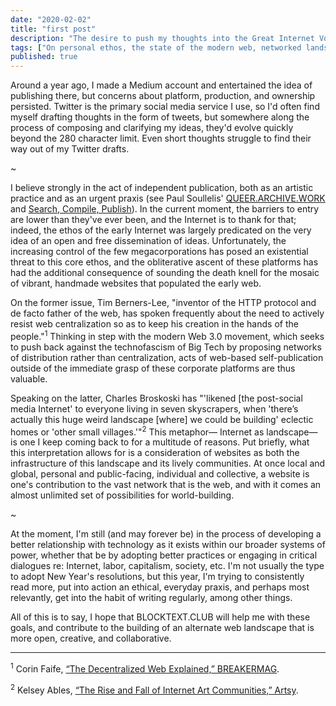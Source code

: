 ```yaml
---
date: "2020-02-02"
title: "first post"
description: "The desire to push my thoughts into the Great Internet Void has always been at odds with my aversion to posting on social media, so I spent a while thinking of a way to compromise."
tags: ["On personal ethos, the state of the modern web, networked landscapes, and other things."]
published: true
---
```


Around a year ago, I made a Medium account and entertained the idea of publishing there, but concerns about platform, production, and ownership persisted.
Twitter is the primary social media service I use, so I'd often find myself drafting thoughts in the form of tweets, but somewhere along the process of composing and clarifying my ideas, they'd evolve quickly beyond the 280 character limit.
Even short thoughts struggle to find their way out of my Twitter drafts.

~

I believe strongly in the act of independent publication, both as an artistic practice and as an urgent praxis (see Paul Soullelis' [QUEER.ARCHIVE.WORK](https://soulellis.com/work/queerarchivework/index.html) and [Search, Compile, Publish](https://soulellis.com/2013/05/search-compile-publish/)).
In the current moment, the barriers to entry are lower than they've ever been, and the Internet is to thank for that; indeed, the ethos of the early Internet was largely predicated on the very idea of an open and free dissemination of ideas. Unfortunately, the increasing control of the few megacorporations has posed an existential threat to this core ethos, and the obliterative ascent of these platforms has had the additional consequence of sounding the death knell for the mosaic of vibrant, handmade websites that populated the early web. 

On the former issue, Tim Berners-Lee, "inventor of the HTTP protocol and de facto father of the web, has spoken frequently about the need to actively resist web centralization so as to keep his creation in the hands of the people."<sup>1</sup>
Thinking in step with the modern Web 3.0 movement, which seeks to push back against the technofascism of Big Tech by proposing networks of distribution rather than centralization, acts of web-based self-publication outside of the immediate grasp of these corporate platforms are thus valuable.

Speaking on the latter, Charles Broskoski has "'likened [the post-social media Internet' to everyone living in seven skyscrapers, when 'there’s actually this huge weird landscape [where] we could be building' eclectic homes or 'other small villages.'"<sup>2</sup>
This metaphor— Internet as landscape— is one I keep coming back to for a multitude of reasons.
Put briefly, what this interpretation allows for is a consideration of websites as both the infrastructure of this landscape and its lively communities.
At once local and global, personal and public-facing, individual and collective, a website is one's contribution to the vast network that is the web, and with it comes an almost unlimited set of possibilities for world-building.

~

At the moment, I'm still (and may forever be) in the process of developing a better relationship with technology as it exists within our broader systems of power, whether that be by adopting better practices or engaging in critical dialogues re: Internet, labor, capitalism, society, etc.
I'm not usually the type to adopt New Year's resolutions, but this year, I'm trying to consistently read more, put into action an ethical, everyday praxis, and perhaps most relevantly, get into the habit of writing regularly, among other things.

All of this is to say, I hope that BLOCKTEXT.CLUB will help me with these goals, and contribute to the building of an alternate web landscape that is more open, creative, and collaborative.

---

<sup>1</sup> Corin Faife, [“The Decentralized Web Explained,” BREAKERMAG](https://www.breakermag.com/the-decentralized-web-explained-in-words-you-can-understand/).

<sup>2</sup> Kelsey Ables, [“The Rise and Fall of Internet Art Communities,” Artsy](https://www.artsy.net/article/artsy-editorial-rise-fall-internet-art-communities).
